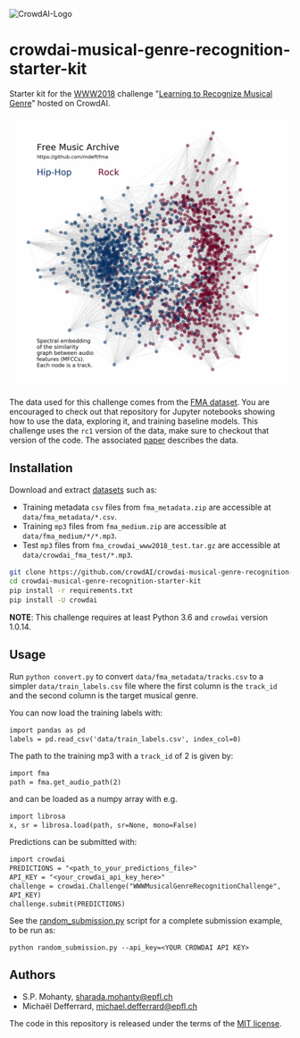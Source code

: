 ![CrowdAI-Logo](https://github.com/crowdAI/crowdai/raw/master/app/assets/images/misc/crowdai-logo-smile.svg?sanitize=true)
# crowdai-musical-genre-recognition-starter-kit

Starter kit for the [WWW2018] challenge "[Learning to Recognize Musical Genre][challenge]" hosted on CrowdAI.

[www2018]: https://www2018.thewebconf.org
[challenge]: https://www.crowdai.org/challenges/www-2018-challenge-learning-to-recognize-musical-genre

![FMA illustration](illustration.jpg)

The data used for this challenge comes from the
[FMA dataset](https://github.com/mdeff/fma). You are encouraged to check out
that repository for Jupyter notebooks showing how to use the data, exploring
it, and training baseline models. This challenge uses the `rc1` version of the
data, make sure to checkout that version of the code. The associated
[paper](https://arxiv.org/abs/1612.01840) describes the data.

## Installation

[datasets]: https://www.crowdai.org/challenges/www-2018-challenge-learning-to-recognize-musical-genre/dataset_files

Download and extract [datasets] such as:
* Training metadata `csv` files from `fma_metadata.zip` are accessible at `data/fma_metadata/*.csv`.
* Training `mp3` files from `fma_medium.zip` are accessible at `data/fma_medium/*/*.mp3`.
* Test `mp3` files from `fma_crowdai_www2018_test.tar.gz` are accessible at `data/crowdai_fma_test/*.mp3`.

```sh
git clone https://github.com/crowdAI/crowdai-musical-genre-recognition-starter-kit
cd crowdai-musical-genre-recognition-starter-kit
pip install -r requirements.txt
pip install -U crowdai
```

**NOTE**: This challenge requires at least Python 3.6 and `crowdai` version 1.0.14.

## Usage

Run `python convert.py` to convert `data/fma_metadata/tracks.csv` to a simpler
`data/train_labels.csv` file where the first column is the `track_id` and the
second column is the target musical genre.

You can now load the training labels with:
```
import pandas as pd
labels = pd.read_csv('data/train_labels.csv', index_col=0)
```

The path to the training mp3 with a `track_id` of 2 is given by:
```
import fma
path = fma.get_audio_path(2)
```
and can be loaded as a numpy array with e.g.
```
import librosa
x, sr = librosa.load(path, sr=None, mono=False)
```

Predictions can be submitted with:
```
import crowdai
PREDICTIONS = "<path_to_your_predictions_file>"
API_KEY = "<your_crowdai_api_key_here>"
challenge = crowdai.Challenge("WWWMusicalGenreRecognitionChallenge", API_KEY)
challenge.submit(PREDICTIONS)
```

See the [random_submission.py](random_submission.py) script for a complete
submission example, to be run as:
```
python random_submission.py --api_key=<YOUR CROWDAI API KEY>
```

## Authors

* S.P. Mohanty, <sharada.mohanty@epfl.ch>
* Michaël Defferrard, <michael.defferrard@epfl.ch>

The code in this repository is released under the terms of the
[MIT license](LICENSE.txt).

